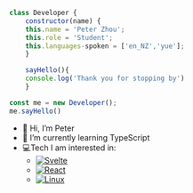 ```javascript
class Developer {
    constructor(name) {
    this.name = 'Peter Zhou';
    this.role = 'Student';
    this.languages-spoken = ['en_NZ','yue'];
    }

    sayHello(){
    console.log('Thank you for stopping by')
    }

const me = new Developer();
me.sayHello()
```
- 👋 Hi, I’m Peter
- 🌱 I’m currently learning TypeScript
- 💻Tech I am interested in:
    - [![Svelte](https://img.shields.io/badge/Svelte-%23f1413d.svg?logo=svelte&logoColor=white)]([(https://svelte.dev/)])
    - [![React](https://img.shields.io/badge/React-%2320232a.svg?logo=react&logoColor=%2361DAFB)]([(https://react.dev/)])
    - [![Linux](https://img.shields.io/badge/Linux-FCC624?logo=linux&logoColor=black)](#)


    

<!---
zetapow/zetapow is a ✨ special ✨ repository because its `README.md` (this file) appears on your GitHub profile.
You can click the Preview link to take a look at your changes.
- 👀 I’m interested in Svelte

--->
